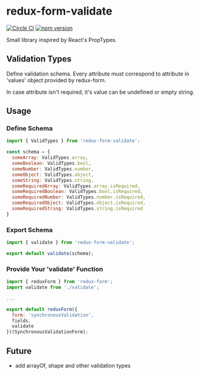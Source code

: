 # redux-form-validate
[![Circle CI](https://circleci.com/gh/motoedie/redux-form-validate/tree/master.svg?style=svg)](https://circleci.com/gh/motoedie/redux-form-validate/tree/master)
[![npm version](https://img.shields.io/npm/v/redux-form-validate.svg?style=flat-square)](https://www.npmjs.com/package/redux-form-validate)

Small library inspired by React's PropTypes.

## Validation Types
Define validation schema. Every attribute must correspond to attribute in 'values' object provided by redux-form.

In case attribute isn't required, it's value can be undefined or empty string.

## Usage
### Define Schema
```javascript
import { ValidTypes } from 'redux-form-validate';

const schema = {
  someArray: ValidTypes.array,
  someBoolean: ValidTypes.bool,
  someNumber: ValidTypes.number,
  someObject: ValidTypes.object,
  someString: ValidTypes.string,
  someRequiredArray: ValidTypes.array.isRequired,
  someRequiredBoolean: ValidTypes.bool.isRequired,
  someRequiredNumber: ValidTypes.number.isRequired,
  someRequiredObject: ValidTypes.object.isRequired,
  someRequiredString: ValidTypes.string.isRequired
}
```

### Export Schema
```javascript
import { validate } from 'redux-form-validate';

export default validate(schema);
```

### Provide Your 'validate' Function
```javascript
import { reduxForm } from 'redux-form';
import validate from './validate';

...

export default reduxForm({
  form: 'synchronousValidation',
  fields,
  validate
})(SynchronousValidationForm);
```

## Future
- add arrayOf, shape and other validation types
